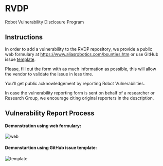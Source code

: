 # RVDP
Robot Vulnerability Disclosure Program

## Instructions
In order to add a vulnerability to the RVDP repository, we provide a public web formulary at https://www.aliasrobotics.com/bounties.htm or use GitHub issue [template](https://github.com/aliasrobotics/RVDP/issues/new/choose).

Please, fill out the form with as much information as possible, this will allow the vendor to validate the issue in less time.

You'll get public acknowledgement by reporting Robot Vulnerabilities.

In case the vulnerability reporting form is sent on behalf of a researcher or Research Group, we encourage citing original reporters in the description.

## Vulnerability Report Process


#### Demonstration using web formulary:

![web](https://user-images.githubusercontent.com/8014558/43890769-ed3ab818-9bc7-11e8-9c8e-47b433425e6e.gif)

#### Demonstartion using GitHub issue template:

![template](https://user-images.githubusercontent.com/8014558/43891664-2daa350c-9bca-11e8-80a9-ef8e1a765193.gif)
